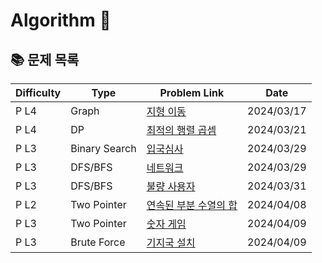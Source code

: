 # Algorithm 🥕

## 📚 문제 목록

| Difficulty | Type          | Problem Link                                                                              | Date       |
| ---------- | ------------- | ----------------------------------------------------------------------------------------- | ---------- |
| P L4       | Graph         | [지형 이동](https://school.programmers.co.kr/learn/courses/30/lessons/62050)              | 2024/03/17 |
| P L4       | DP            | [최적의 행렬 곱셈](https://school.programmers.co.kr/learn/courses/30/lessons/12942)       | 2024/03/21 |
| P L3       | Binary Search | [입국심사](https://school.programmers.co.kr/learn/courses/30/lessons/43238)               | 2024/03/29 |
| P L3       | DFS/BFS       | [네트워크](https://school.programmers.co.kr/learn/courses/30/lessons/43162)               | 2024/03/29 |
| P L3       | DFS/BFS       | [불량 사용자](https://school.programmers.co.kr/learn/courses/30/lessons/64064)            | 2024/03/31 |
| P L2       | Two Pointer   | [연속된 부분 수열의 합](https://school.programmers.co.kr/learn/courses/30/lessons/178870) | 2024/04/08 |
| P L3       | Two Pointer   | [숫자 게임](https://school.programmers.co.kr/learn/courses/30/lessons/12987)              | 2024/04/09 |
| P L3       | Brute Force   | [기지국 설치](https://school.programmers.co.kr/learn/courses/30/lessons/12979)            | 2024/04/09 |
